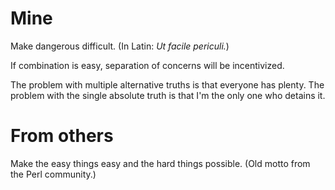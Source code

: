 
# Mine

Make dangerous difficult. (In Latin: _Ut facile periculi._)

If combination is easy, separation of concerns will be incentivized. 

The problem with multiple alternative truths is that everyone has plenty.
The problem with the single absolute truth is that I'm the only one who detains it.


# From others

Make the easy things easy and the hard things possible. (Old motto from the Perl community.)


